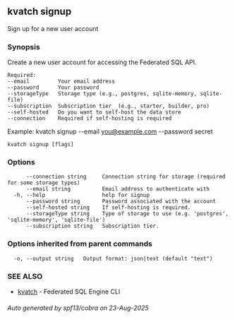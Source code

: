 ## kvatch signup

Sign up for a new user account

### Synopsis

Create a new user account for accessing the Federated SQL API.

	Required:
	--email         Your email address
	--password      Your password
	--storageType   Storage type (e.g., postgres, sqlite-memory, sqlite-file)
	--subscription  Subscription tier  (e.g., starter, builder, pro)
	--self-hosted   Do you want to self-host the data store
	--connection    Required if self-hosting is required

Example:
  kvatch signup --email you@example.com --password secret

```
kvatch signup [flags]
```

### Options

```
      --connection string     Connection string for storage (required for some storage types)
      --email string          Email address to authenticate with
  -h, --help                  help for signup
      --password string       Password associated with the account
      --self-hosted string    If self-hosting is required.
      --storageType string    Type of storage to use (e.g. 'postgres', 'sqlite-memory', 'sqlite-file')
      --subscription string   Subscription tier.
```

### Options inherited from parent commands

```
  -o, --output string   Output format: json|text (default "text")
```

### SEE ALSO

* [kvatch](kvatch.md)	 - Federated SQL Engine CLI

###### Auto generated by spf13/cobra on 23-Aug-2025
